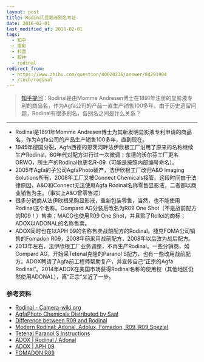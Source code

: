 ```yaml
---
layout: post
title: Rodinal显影液别名考证
date: 2016-02-01
last_modified_at: 2016-02-01
tags:
  - 知乎
  - 摄影
  - 科普
  - 胶片
  - rodinal
redirect_from:
  - https://www.zhihu.com/question/40020236/answer/84291904
  - /tech/rodinal
---
```


> [知乎提问](https://www.zhihu.com/question/40020236/answer/84291904)：Rodinal是由Momme Andresen博士在1891年注册的显影液专利的商品名，作为Agfa公司的产品一直生产销售100多年。由于历史遗留问题，Rodinal有很多别名，各别名之间是什么关系？

___

- Rodinal是1891年Momme Andresen博士为其新发明显影液专利申请的商品名，作为Agfa公司的产品生产销售100多年，直到现在。
- 1945年德国分裂，Agfa西德的恩茨河畔法伊欣根工厂沿用了原来的名称继续生产Rodinal，60年代对配方进行过一次微调；东德的沃尔芬工厂更名ORWO，所生产的Rodinal也更名R-09（可能是按照内部编号命名）。
- 2005年Agfa的子公司AgfaPhoto破产，法伊欣根工厂改归A&O Imaging Solutions所有，2008年工厂又被Connect Chemicals接管。这段时间由于法律原因，A&O和Connect无法使用Agfa Rodinal名称零售显影液，二者都以商业销售为主。（事实上A&O曾零售过）
- 很多分销商从法伊欣根采购显影液，重新包装零售，当然，也不能使用Rodinal这个名称。Compard AG分装后改名为R09 One Shot（不是战前配方的R09！）售卖；MACO也使用R09 One Shot，并且贴了Rollei的商标；ADOX以ADONAL的名称售卖。
- ADOX同时也在以APH 09的名称售卖战前配方的Rodinal。捷克FOMA公司销售的Fomadon R09，2008年前采用战前配方，2008年以后改为战后配方。
- 2013年左右，法伊欣根工厂业务调整，不再生产Rodinal。一些分销商，如Compard AG，开始采Tetenal克隆的Paranol S配方，也有一些改用战前配方。ADOX聘请了Agfa前工程师帮助复产，并宣传自己“正宗的Agfa Rodinal”。2014年ADOX在美国市场获得Rodinal名称的使用权（其他地区仍然使用ADONAL），离“正宗”又近了一步。

### 参考资料

- [Rodinal - Camera-wiki.org](https://web.archive.org/web/camera-wiki.org/wiki/Rodinal)
- [AgfaPhoto Chemicals Distributed by Saal](https://web.archive.org/web/20081207083545/http://agfaphoto.com/appc/_upload/2008_21/AgfaPhoto_chemicals_distributed_by_Saal_06_02_2008.pdf)
- [Difference between R09 and Rodinal](https://web.archive.org/web/20151124070941/http://www.apug.org/forums/forum37/94737-difference-between-r09-rodinal.html)
- [Modern Rodinal: Adonal, Adolux, Fomadon, R09, R09 Spezial](https://web.archive.org/web/20240330110716/https://www.largeformatphotography.info/forum/showthread.php?116247-Modern-Rodinal-Adonal-Adolux-Fomadon-R09-R09-Spezial-Which-are-you-using-Why)
- [Tetenal Paranol S Instructions](https://web.archive.org/web/20151010181946/http://www.tetenaluk.com/media/wysiwyg/pdfs/paranol-s-mixing-instructions.pdf)
- [ADOX | Rodinal / Adonal](https://web.archive.org/web/20151213024654/http://www.adox.de/Photo/adox-film-developer/rodinal-adonal)
- [ADOX | APH 09](https://web.archive.org/web/20151210100518/http://www.adox.de/Photo/aph-09-2/)
- [FOMADON R09](https://web.archive.org/web/20141204122221/http://www.foma.cz/en/catalogue-fomadon-r09-detail-421)